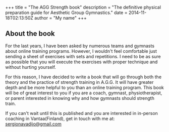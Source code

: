 +++
title = "The AGG Strength book"
description = "The definitive physical preparation guide for Aesthetic Group Gymnastics."
date = 2014-11-18T02:13:50Z
author = "My name"
+++

## About the book

For the last years, I have been asked by numerous teams and gymnasts about online training programs. However, I wouldn't feel comfortable just sending a sheet of exercises with sets and repetitions. I need to be as sure as possible that you will execute the exercises with proper technique and without hurting yourself.

For this reason, I have decided to write a book that will go through both the theory and the practice of strength training in A.G.G. It will have greater depth and be more helpful to you than an online training program. 
This book will be of great interest to you if you are a coach, gymnast, physiotherapist, or parent interested in knowing why and how gymnasts should strength train. 

If you can't wait until this is published and you are interested in in-person coaching in Vantaa(Finland), get in touch with me at: <sergionavadijo@gmail.com>

